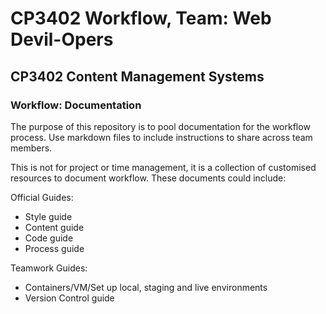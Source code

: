 # CP3402 Workflow, Team: Web Devil-Opers
## CP3402 Content Management Systems
### Workflow: Documentation

The purpose of this repository is to pool documentation for the workflow process. Use markdown files to include instructions to share across team members. 

This is not for project or time management, it is a collection of customised resources to document workflow. These documents could include: 

Official Guides:
- Style guide
- Content guide
- Code guide
- Process guide

Teamwork Guides:
- Containers/VM/Set up local, staging and live environments
- Version Control guide